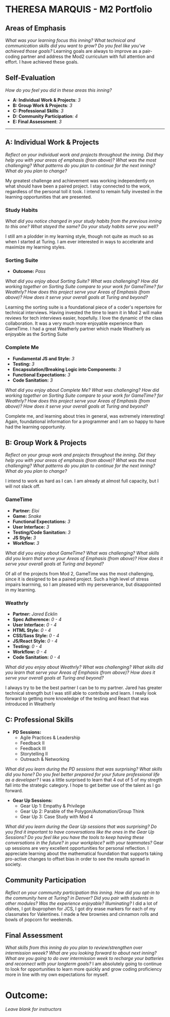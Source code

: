 # THERESA MARQUIS - M2 Portfolio

## Areas of Emphasis

_What was your learning focus this inning? What technical and communication skills did you want to grow? Do you feel like you've achieved those goals?_
Learning goals are always to improve as a pair-coding partner and address the Mod2 curriculum with full attention and effort.  I have achieved these goals.

## Self-Evaluation
_How do you feel you did in these areas this inning?_

* **A: Individual Work & Projects**: _3_
* **B: Group Work & Projects**: _3_
* **C: Professional Skills**: _3_
* **D: Community Participation**: _4_
* **E: Final Assessment**: _3_

-----------------------

## A: Individual Work & Projects

_Reflect on your individual work and projects throughout the inning. Did they help you with your areas of emphasis (from above)? What was the most challenging? What patterns do you plan to continue for the next inning? What do you plan to change?_

My greatest challenge and achievement was working independently on what should have been a paired project.  I stay connected to the work, regardless of the personal toll it took.  I intend to remain fully invested in the learning opportunities that are presented.

### Study Habits

_What did you notice changed in your study habits from the previous inning to this one? What stayed the same? Do your study habits serve you well?_ 

I still am a plodder in my learning style, though not quite as much so as when I started at Turing.  I am ever interested in ways to accelerate and maximize my learning styles.  

### Sorting Suite
* **Outcome:** _Pass_

_What did you enjoy about Sorting Suite? What was challenging? How did working together on Sorting Suite compare to your work for GameTime? for Weathrly? How does this project serve your Areas of Emphasis (from above)? How does it serve your overall goals at Turing and beyond?_ 

Learning the sorting suite is a foundational piece of a coder's repertoire for technical interviews.  Having invested the time to learn it in Mod 2 will make reviews for tech interviews easier, hopefully.  I love the dynamic of the class collaboration.  It was a very much more enjoyable experience than GameTime.  I had a great Weatherly partner which made Weatherly as enjoyable as the Sorting Suite

### Complete Me
* **Fundamental JS and Style:** _3_
* **Testing:** _3_
* **Encapsulation/Breaking Logic into Components:** _3_
* **Functional Expectations:** _3_
* **Code Sanitation:** _3_

_What did you enjoy about Complete Me? What was challenging? How did working together on Sorting Suite compare to your work for GameTime? for Weathrly? How does this project serve your Areas of Emphasis (from above)? How does it serve your overall goals at Turing and beyond?_

Complete me, and learning about tries in general, was extremely interesting!  Again, foundational information for a programmer and I am so happy to have had the learning opportunity.

## B: Group Work & Projects

_Reflect on your group work and projects throughout the inning. Did they help you with your areas of emphasis (from above)? What was the most challenging? What patterns do you plan to continue for the next inning? What do you plan to change?_

I intend to work as hard as I can.  I am already at almost full capacity, but I will not slack off.

### GameTime
* **Partner:** _Eloi_
* **Game:** _Snake_
* **Functional Expectations:** _3_
* **User Interface:** _3_
* **Testing/Code Sanitation:** _3_
* **JS Style:** _3_
* **Workflow:** _3_

_What did you enjoy about GameTime? What was challenging? What skills did you learn that serve your Areas of Emphasis (from above)? How does it serve your overall goals at Turing and beyond?_ 

Of all of the projects from Mod 2, GameTime was the most challenging, since it is designed to be a paired project.  Such a high level of stress impairs learrning, so I am pleased with my perseverance, but disappointed in my learning.

### Weathrly
* **Partner:** _Jared Ecklin_
* **Spec Adherence:** _0 - 4_
* **User Interface:** _0 - 4_
* **HTML Style:** _0 - 4_
* **CSS/Sass Style:** _0 - 4_
* **JS/React Style:** _0 - 4_
* **Testing:** _0 - 4_
* **Workflow:** _0 - 4_
* **Code Sanitation:** _0 - 4_

_What did you enjoy about Weathrly? What was challenging? What skills did you learn that serve your Areas of Emphasis (from above)? How does it serve your overall goals at Turing and beyond?_ 

I always try to be the best partner I can be to my partner.  Jared has greater technical strength but I was still able to contribute and learn. I really look forward to getting more knowledge of the testing and React that was introduced in Weatherly

## C: Professional Skills

* **PD Sessions:**
  * Agile Practices & Leadership
  * Feedback II
  * Feedback III
  * Storytelling II
  * Outreach & Networking

_What did you learn during the PD sessions that was surprising? What skills did you hone? Do you feel better prepared for your future professional life as a developer?_  I was a little surprised to learn that 4 out of 5 of my stregth fall into the strategic category.  I hope to get better use of the talent as I go forward.

* **Gear Up Sessions:**
  * Gear Up 1: Empathy & Privilege
  * Gear Up 2: Parable of the Polygon/Automation/Group Think
  * Gear Up 3: Case Study with Mod 4

_What did you learn during the Gear Up sessions that was surprising? Do you find it important to have conversations like the ones in the Gear Up Sessions? Do you feel like you have the tools to keep having these conversations in the future? in your workplace? with your teammates?_ Gear up sessions are very excellent opportunities for personal reflection.  I appreciate learning about the mathematical foundation that supports taking pro-active changes to offset bias in order to see the results spread in society.

## Community Participation

_Reflect on your community participation this inning. How did you opt-in to the community here at Turing? in Denver? Did you pair with students in other modules? Was the experience enjoyable? Illuminating?_ I did a lot of dishes, I got ibuprophen for JCS, I got dry erase markers for each of my classmates for Valentines.  I made a few brownies and cinnamon rolls and bowls of popcorn for weekends.  

## Final Assessment

_What skills from this inning do you plan to review/strengthen over intermission weeek? What are you looking forward to about next inning? What are you going to do over intermission week to recharge your batteries and reconnect with your longterm goals?_ I am absolutely going to continue to look for opportunities to learn more quickly and grow coding proficiency more in line with my own expectations for myself.

# Outcome:
_Leave blank for instructors_
